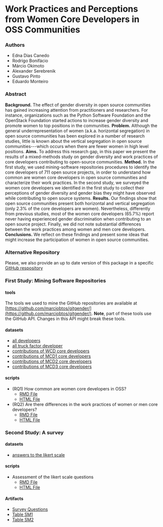 # Work Practices and Perceptions from Women Core Developers in OSS Communities

### Authors

   * Edna Dias Canedo 
   * Rodrigo Bonifácio 
   * Márcio Okimoto 
   * Alexander Serebrenik
   * Gustavo Pinto
   * Eduardo Monteiro
   
### Abstract 

**Background.** The effect of gender diversity in open source communities has gained increasing attention from practitioners and researchers. For instance, organizations such as the Python Software Foundation and the OpenStack Foundation started actions to increase gender diversity and promote women to top positions in the communities. **Problem.** Although the general underrepresentation of women (a.k.a. horizontal segregation) in open source communities has been explored in a number of research studies, little is known about the vertical segregation in open source communities---which occurs when there are fewer women in high level positions. **Aims.** To address this research gap, in this paper we present the results of a mixed-methods study on gender diversity and work practices of core developers contributing to open-source communities. **Method.** In the first study, we used mining-software repositories procedures to identify the core developers of 711 open source projects, in order to understand how common are women core developers in open source communities and characterize their work practices. In the second study, we surveyed the women core developers we identified in the first study to collect their perceptions of gender diversity and gender bias they might have observed while contributing to open source systems. **Results.** Our findings show that open source communities present both horizontal and vertical segregation (only 2.3% of the core developers are women). Nevertheless, differently from previous studies, most of the women core developers (65.7%) report never having experienced gender discrimination when contributing to an open source project. Finally, we did not note substantial differences between the work practices among women and men core developers. **Conclusions.** We reflect on these findings and present some ideas that might increase the participation of women in open source communities. 

### Alternative Repository 

Please, we also provide an up to date version of this package in a specific [GitHub respository](https://github.com/ednacanedo/oss-gender-kd-research.git) 

### First Study: Mining Software Repositories 

#### tools 

The tools we used to mine the GitHub repositories are available at [https://github.com/marciobtos/gitgender/](https://github.com/marciobtos/gitgender/). **Note**, part of these tools use the 
GitHub API. Changes in this API might break these tools. 

#### datasets
   * [all developers](./datasets/all_commiters_repo.csv)
   * [all truck factor developer](./datasets/tf.csv)
   * [contributions of WCD core developers](./datasets/commits_female_categorized.csv)
   * [contributions of MCD1 core developers](./datasets/commits_male_s1_categorized.csv)
   * [contributions of MCD2 core developers](./datasets/commits_male_s2_categorized.csv)
   * [contributions of MCD3 core developers](./datasets/commits_male_s3_categorized.csv)
   

#### scripts
   * (RQ1) How common are women core developers in OSS?
      * [RMD File](./analysis/RQ1.Rmd)  
      * [HTML File](./analysis/RQ1.html)
   * (RQ2) Are there differences in the work practices of women or men core developers? 
      * [RMD File](./analysis/RQ2.Rmd) 
      * [HTML File](./analysis/RQ2.html)
   

### Second Study: A survey 

#### datasets 

 * [answers to the likert scale](./datasets/survey-closed-questions.csv)
  
#### scripts

 * Assessment of the likert scale questions
      * [RMD File](./analysis/RQS.Rmd) 
      * [HTML File](./analysis/RQS.html)

#### Artifacts 

   * [Survey Questions](./survey/questions.html)
   * [Table SM1](./survey/tableSM1.html)
   * [Table SM2](./survey/tableSM2.html)
   
